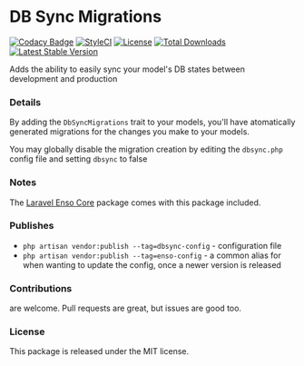 <!--h-->
# DB Sync Migrations
[![Codacy Badge](https://api.codacy.com/project/badge/Grade/fa51ab87e577427db9efb0ede1ef9cb0)](https://www.codacy.com/app/laravel-enso/DbSyncMigrations?utm_source=github.com&amp;utm_medium=referral&amp;utm_content=laravel-enso/DbSyncMigrations&amp;utm_campaign=Badge_Grade)
[![StyleCI](https://styleci.io/repos/97226775/shield?branch=master)](https://styleci.io/repos/97226775)
[![License](https://poser.pugx.org/laravel-enso/dbsyncmigrations/license)](https://https://packagist.org/packages/laravel-enso/dbsyncmigrations)
[![Total Downloads](https://poser.pugx.org/laravel-enso/dbsyncmigrations/downloads)](https://packagist.org/packages/laravel-enso/dbsyncmigrations)
[![Latest Stable Version](https://poser.pugx.org/laravel-enso/dbsyncmigrations/version)](https://packagist.org/packages/laravel-enso/dbsyncmigrations)
<!--/h-->

Adds the ability to easily sync your model's DB states between development and production

### Details

By adding the `DbSyncMigrations` trait to your models, you'll have atomatically generated migrations for the changes you make to your models.

You may globally disable the migration creation by editing the `dbsync.php` config file and setting `dbsync` to false

### Notes

The [Laravel Enso Core](https://github.com/laravel-enso/Core) package comes with this package included.

### Publishes
- `php artisan vendor:publish --tag=dbsync-config` - configuration file
- `php artisan vendor:publish --tag=enso-config` - a common alias for when wanting to update the config,
once a newer version is released

<!--h-->
### Contributions

are welcome. Pull requests are great, but issues are good too.

### License

This package is released under the MIT license.
<!--/h-->